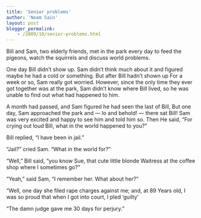 ```yaml
---
title: 'Senior problems'
author: 'Noam Sain'
layout: post
blogger_permalink:
    - /2009/10/senior-problems.html
---
```


Bill and Sam, two elderly friends, met in the park every day to feed the pigeons, watch the squirrels and discuss world problems.

One day Bill didn’t show up. Sam didn’t think much about it and figured maybe he had a cold or something. But after Bill hadn’t shown up For a week or so, Sam really got worried. However, since the only time they ever got together was at the park, Sam didn’t know where Bill lived, so he was unable to find out what had happened to him.

A month had passed, and Sam figured he had seen the last of Bill, But one day, Sam approached the park and — lo and behold! — there sat Bill! Sam was very excited and happy to see him and told him so. Then He said, “For crying out loud Bill, what in the world happened to you?”

Bill replied, “I have been in jail.”

“Jail?” cried Sam. “What in the world for?”

“Well,” Bill said, “you know Sue, that cute little blonde Waitress at the coffee shop where I sometimes go?”

“Yeah,” said Sam, “I remember her. What about her?”

“Well, one day she filed rape charges against me; and, at 89 Years old, I was so proud that when I got into court, I pled ‘guilty’

“The damn judge gave me 30 days for perjury.”